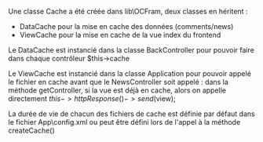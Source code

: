 Une classe Cache a été créée dans lib\OCFram, deux classes en héritent :
- DataCache pour la mise en cache des données (comments/news)
- ViewCache pour la mise en cache de la vue index du frontend

Le DataCache est instancié dans la classe BackController pour pouvoir faire dans chaque contrôleur $this->cache

Le ViewCache est instancié dans la classe Application pour pouvoir appelé le fichier en cache avant que le NewsController soit appelé : dans la méthode getController, si la vue est déjà en cache, alors on appelle directement $this->httpResponse()->send($view);

La durée de vie de chacun des fichiers de cache est définie par défaut dans le fichier App\config.xml ou peut être défini lors de l'appel à la méthode createCache()